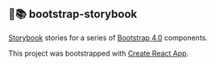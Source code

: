 👢📚 bootstrap-storybook
-----

[Storybook](https://github.com/storybooks/storybook) stories for a series of [Bootstrap 4.0](https://github.com/twbs/bootstrap) components.

This project was bootstrapped with [Create React App](https://github.com/facebookincubator/create-react-app).
